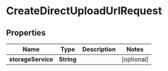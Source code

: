

# CreateDirectUploadUrlRequest

## Properties

Name | Type | Description | Notes
------------ | ------------- | ------------- | -------------
**storageService** | **String** |  |  [optional]



